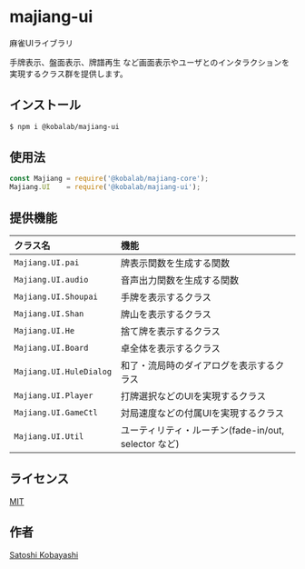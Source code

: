 # majiang-ui
麻雀UIライブラリ

手牌表示、盤面表示、牌譜再生 など画面表示やユーザとのインタラクションを実現するクラス群を提供します。

## インストール
```sh
$ npm i @kobalab/majiang-ui
```

## 使用法
```javascript
const Majiang = require('@kobalab/majiang-core');
Majiang.UI    = require('@kobalab/majiang-ui');
```

## 提供機能
| クラス名                | 機能
|:------------------------|:---------------------------------------------------
|``Majiang.UI.pai``       | 牌表示関数を生成する関数
|``Majiang.UI.audio``     | 音声出力関数を生成する関数
|``Majiang.UI.Shoupai``   | 手牌を表示するクラス
|``Majiang.UI.Shan``      | 牌山を表示するクラス
|``Majiang.UI.He``        | 捨て牌を表示するクラス
|``Majiang.UI.Board``     | 卓全体を表示するクラス
|``Majiang.UI.HuleDialog``| 和了・流局時のダイアログを表示するクラス
|``Majiang.UI.Player``    | 打牌選択などのUIを実現するクラス
|``Majiang.UI.GameCtl``   | 対局速度などの付属UIを実現するクラス
|``Majiang.UI.Util``      | ユーティリティ・ルーチン(fade-in/out, selector など)

## ライセンス
[MIT](https://github.com/kobalab/majiang-ui/blob/master/LICENSE)

## 作者
[Satoshi Kobayashi](https://github.com/kobalab)
